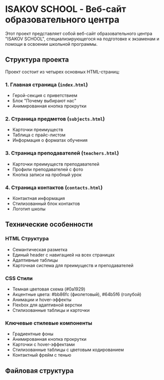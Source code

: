 # ISAKOV SCHOOL - Веб-сайт образовательного центра

Этот проект представляет собой веб-сайт образовательного центра "ISAKOV SCHOOL", специализирующегося на подготовке к экзаменам и помощи в освоении школьной программы.

## Структура проекта

Проект состоит из четырех основных HTML-страниц:

### 1. Главная страница (`index.html`)
- Герой-секция с приветствием
- Блок "Почему выбирают нас"
- Анимированная кнопка прокрутки

### 2. Страница предметов (`subjects.html`)
- Карточки преимуществ
- Таблица с прайс-листом
- Информация о форматах обучения

### 3. Страница преподавателей (`teachers.html`)
- Карточки преимуществ преподавателей
- Профили преподавателей с фото
- Кнопка записи на пробный урок

### 4. Страница контактов (`contacts.html`)
- Контактная информация
- Стилизованный блок контактов
- Логотип школы

## Технические особенности

### HTML Структура
- Семантическая разметка
- Единый header с навигацией на всех страницах
- Адаптивные таблицы
- Карточная система для преимуществ и преподавателей

### CSS Стили
- Темная цветовая схема (#0a1929)
- Акцентные цвета: #bb86fc (фиолетовый), #64b5f6 (голубой)
- Анимации и hover-эффекты
- Flexbox для адаптивной верстки
- Стилизованные таблицы и карточки

### Ключевые стилевые компоненты
- Градиентные фоны
- Анимированная кнопка прокрутки
- Карточки с hover-эффектами
- Стилизованные таблицы с цветовым кодированием
- Контактный фрейм с тенью

## Файловая структура
